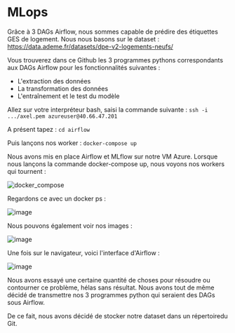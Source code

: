 # MLops

Grâce à 3 DAGs Airflow, nous sommes capable de prédire des étiquettes GES de logement.
Nous nous basons sur le dataset : https://data.ademe.fr/datasets/dpe-v2-logements-neufs/ 


Vous trouverez dans ce Github les 3 programmes pythons correspondants aux DAGs Airflow pour les fonctionnalités suivantes :
- L'extraction des données
- La transformation des données
- L'entraînement et le test du modèle

Allez sur votre interpréteur bash, saisi la commande suivante :
```ssh -i .../axel.pem azureuser@40.66.47.201```

A présent tapez :
```cd airflow```

Puis lançons nos worker :
```docker-compose up```

Nous avons mis en place Airflow et MLflow sur notre VM Azure. Lorsque nous lançons la commande docker-compose up, nous voyons nos workers qui tournent :


![docker_compose](https://github.com/axelToussenel/MLops/assets/91553182/182ff27c-b012-4d7e-9a49-75316ca84918)


Regardons ce avec un docker ps :


![image](https://github.com/axelToussenel/MLops/assets/91553182/9179ca95-b9e9-4a47-aac3-f48d39771319)


Nous pouvons également voir nos images :


![image](https://github.com/axelToussenel/MLops/assets/91553182/84ee8f31-f4c5-4a8d-be82-b7388582b33c)


Une fois sur le navigateur, voici l'interface d'Airflow :


![image](https://github.com/axelToussenel/MLops/assets/91553182/a4df8626-c3f1-4537-8741-f627a04305f9)


Nous avons essayé une certaine quantité de choses pour résoudre ou contourner ce problème, hélas sans résultat. Nous avons tout de même décidé de transmettre nos 3 programmes python qui seraient des DAGs sous Airflow. 

De ce fait, nous avons décidé de stocker notre dataset dans un répertoiredu Git.
